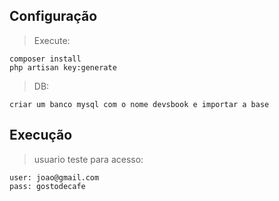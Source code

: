 ## Configuração
>Execute:

    composer install
    php artisan key:generate

>DB:

    criar um banco mysql com o nome devsbook e importar a base

## Execução
> usuario teste para acesso:
    
    user: joao@gmail.com
    pass: gostodecafe